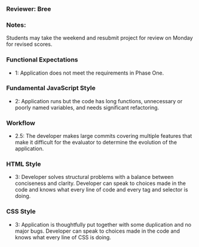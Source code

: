 ### Reviewer: Bree
### Notes: 
Students may take the weekend and resubmit project for review on Monday for revised scores.

### Functional Expectations
- 1: Application does not meet the requirements in Phase One.

### Fundamental JavaScript Style
- 2: Application runs but the code has long functions, unnecessary or poorly named variables, and needs significant refactoring.

### Workflow
- 2.5: The developer makes large commits covering multiple features that make it difficult for the evaluator to determine the evolution of the application.

### HTML Style
- 3: Developer solves structural problems with a balance between conciseness and clarity. Developer can speak to choices made in the code and knows what every line of code and every tag and selector is doing.

### CSS Style
- 3: Application is thoughtfully put together with some duplication and no major bugs. Developer can speak to choices made in the code and knows what every line of CSS is doing.
